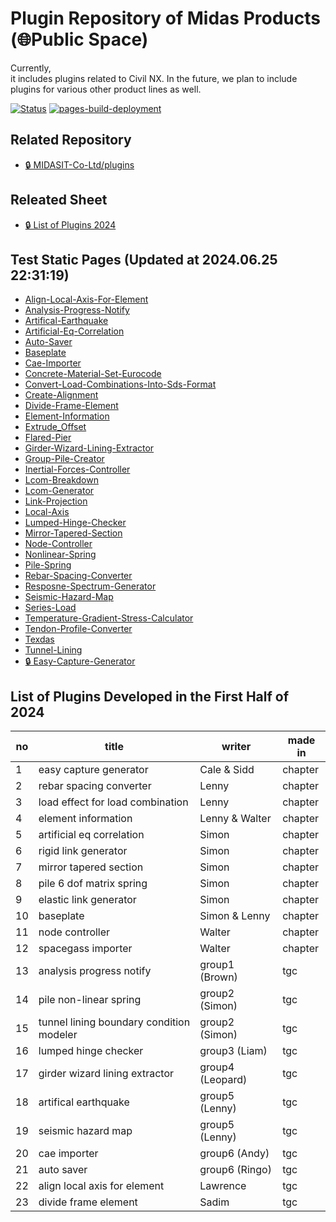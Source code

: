 # Plugin Repository of Midas Products (🌐Public Space)
Currently,  
it includes plugins related to Civil NX. In the future, we plan to include plugins for various other product lines as well.

[![Status](https://img.shields.io/badge/status-active-brightgreen)](https://github.com/midasit-dev/plugins)
[![pages-build-deployment](https://github.com/midasit-dev/plugintest/actions/workflows/pages/pages-build-deployment/badge.svg?branch=main)](https://github.com/midasit-dev/plugintest/actions/workflows/pages/pages-build-deployment)

## Related Repository
- [🔒 MIDASIT-Co-Ltd/plugins](https://github.com/MIDASIT-Co-Ltd/plugins)

## Releated Sheet
- [🔒 List of Plugins 2024](https://midasinfra-my.sharepoint.com/:x:/g/personal/kh1012_midasit_com/Ed9FhcqA7AFBnLYfn7LX1k0B_Gm43YXmQEQZrP5nsEvIZA?e=PbccWH)

## Test Static Pages (Updated at 2024.06.25 22:31:19)
- [Align-Local-Axis-For-Element](https://midasit-dev.github.io/plugins/align-local-axis-for-element)
- [Analysis-Progress-Notify](https://midasit-dev.github.io/plugins/analysis-progress-notify)
- [Artifical-Earthquake](https://midasit-dev.github.io/plugins/artifical-earthquake)
- [Artificial-Eq-Correlation](https://midasit-dev.github.io/plugins/artificial-eq-correlation)
- [Auto-Saver](https://midasit-dev.github.io/plugins/auto-saver)
- [Baseplate](https://midasit-dev.github.io/plugins/baseplate)
- [Cae-Importer](https://midasit-dev.github.io/plugins/cae-importer)
- [Concrete-Material-Set-Eurocode](https://midasit-dev.github.io/plugins/concrete-material-set-eurocode)
- [Convert-Load-Combinations-Into-Sds-Format](https://midasit-dev.github.io/plugins/convert-load-combinations-into-sds-format)
- [Create-Alignment](https://midasit-dev.github.io/plugins/create-alignment)
- [Divide-Frame-Element](https://midasit-dev.github.io/plugins/divide-frame-element)
- [Element-Information](https://midasit-dev.github.io/plugins/element-information)
- [Extrude_Offset](https://midasit-dev.github.io/plugins/extrude_offset)
- [Flared-Pier](https://midasit-dev.github.io/plugins/flared-pier)
- [Girder-Wizard-Lining-Extractor](https://midasit-dev.github.io/plugins/girder-wizard-lining-extractor)
- [Group-Pile-Creator](https://midasit-dev.github.io/plugins/group-pile-creator)
- [Inertial-Forces-Controller](https://midasit-dev.github.io/plugins/inertial-forces-controller)
- [Lcom-Breakdown](https://midasit-dev.github.io/plugins/lcom-breakdown)
- [Lcom-Generator](https://midasit-dev.github.io/plugins/lcom-generator)
- [Link-Projection](https://midasit-dev.github.io/plugins/link-projection)
- [Local-Axis](https://midasit-dev.github.io/plugins/local-axis)
- [Lumped-Hinge-Checker](https://midasit-dev.github.io/plugins/lumped-hinge-checker)
- [Mirror-Tapered-Section](https://midasit-dev.github.io/plugins/mirror-tapered-section)
- [Node-Controller](https://midasit-dev.github.io/plugins/node-controller)
- [Nonlinear-Spring](https://midasit-dev.github.io/plugins/nonlinear-spring)
- [Pile-Spring](https://midasit-dev.github.io/plugins/pile-spring)
- [Rebar-Spacing-Converter](https://midasit-dev.github.io/plugins/rebar-spacing-converter)
- [Resposne-Spectrum-Generator](https://midasit-dev.github.io/plugins/resposne-spectrum-generator)
- [Seismic-Hazard-Map](https://midasit-dev.github.io/plugins/seismic-hazard-map)
- [Series-Load](https://midasit-dev.github.io/plugins/series-load)
- [Temperature-Gradient-Stress-Calculator](https://midasit-dev.github.io/plugins/temperature-gradient-stress-calculator)
- [Tendon-Profile-Converter](https://midasit-dev.github.io/plugins/tendon-profile-converter)
- [Texdas](https://midasit-dev.github.io/plugins/texdas)
- [Tunnel-Lining](https://midasit-dev.github.io/plugins/tunnel-lining)
- [🔒 Easy-Capture-Generator](https://midasit-dev.github.io/plugins/easy-capture-generator)
  
## List of Plugins Developed in the First Half of 2024

| no | title                              | writer             | made in   |
|----|------------------------------------|--------------------|-----------|
| 1  | easy capture generator             | Cale & Sidd        | chapter   |
| 2  | rebar spacing converter            | Lenny              | chapter   |
| 3  | load effect for load combination   | Lenny              | chapter   |
| 4  | element information                | Lenny & Walter     | chapter   |
| 5  | artificial eq correlation          | Simon              | chapter   |
| 6  | rigid link generator               | Simon              | chapter   |
| 7  | mirror tapered section             | Simon              | chapter   |
| 8  | pile 6 dof matrix spring           | Simon              | chapter   |
| 9  | elastic link generator             | Simon              | chapter   |
| 10 | baseplate                          | Simon & Lenny      | chapter   |
| 11 | node controller                    | Walter             | chapter   |
| 12 | spacegass importer                 | Walter             | chapter   |
| 13 | analysis progress notify           | group1 (Brown)     | tgc       |
| 14 | pile non-linear spring             | group2 (Simon)     | tgc       |
| 15 | tunnel lining boundary condition modeler | group2 (Simon) | tgc       |
| 16 | lumped hinge checker               | group3 (Liam)      | tgc       |
| 17 | girder wizard lining extractor     | group4 (Leopard)   | tgc       |
| 18 | artifical earthquake               | group5 (Lenny)     | tgc       |
| 19 | seismic hazard map                 | group5 (Lenny)     | tgc       |
| 20 | cae importer                       | group6 (Andy)      | tgc       |
| 21 | auto saver                         | group6 (Ringo)     | tgc       |
| 22 | align local axis for element       | Lawrence           | tgc       |
| 23 | divide frame element               | Sadim              | tgc       |
